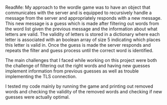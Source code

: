 ReadMe:
My approach to the wordle game was
to have an object that communicates with the server
and is equipped to recursively handle a message from the server
and appropriately responds with a new message.
This new message is a guess which is made after filtering
out words from the word list given the previous message
and the information about what letters are valid. The validity
of letters is stored in a dictionary where each letter
is associated with an boolean array of size 5 indicating
which places this letter is valid in. Once the guess is made
the server responds and repeats the filter and guess process until
the correct word is identified.

The main challenges that I faced while working on this project
were both the challenge of filtering out the right words and
having new guesses implement information from previous guesses as
well as trouble implementing the TLS connection.

I tested my code mainly by running the game and printing out
removed words and checking the validity of the removed words
and checking if new guesses were actually optimal.

